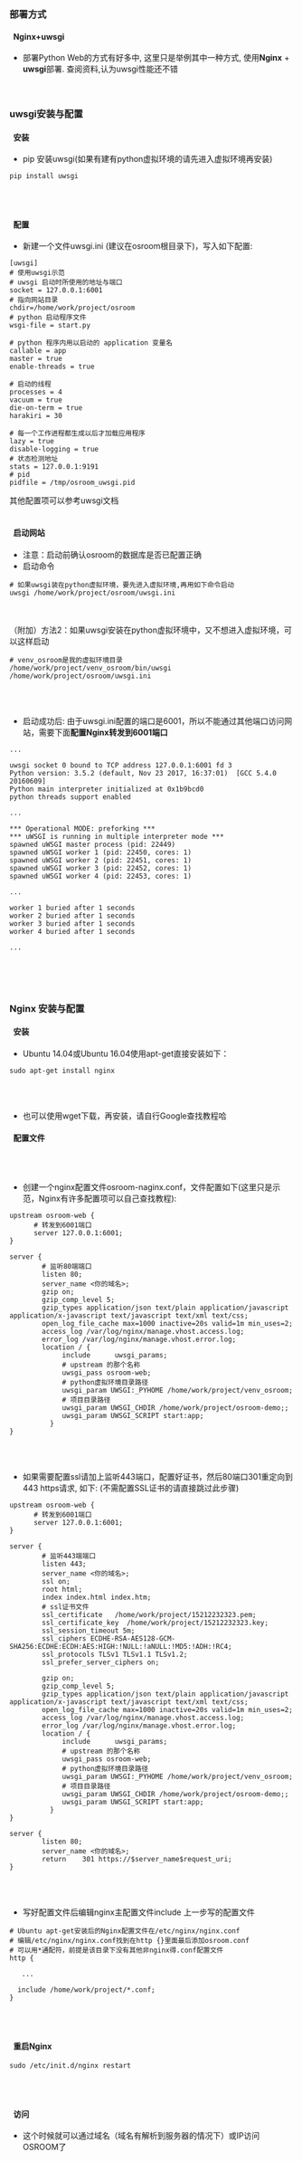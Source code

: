 ### 部署方式
#### &nbsp;&nbsp;Nginx+uwsgi
  - 部署Python Web的方式有好多中, 这里只是举例其中一种方式, 使用**Nginx** + **uwsgi**部署.
    查阅资料,认为uwsgi性能还不错
<br/><br/><br/>
### uwsgi安装与配置
#### &nbsp;&nbsp;安装

- pip 安装uwsgi(如果有建有python虚拟环境的请先进入虚拟环境再安装)
```
pip install uwsgi
```
<br/><br/>
#### &nbsp;&nbsp;配置

- 新建一个文件uwsgi.ini (建议在osroom根目录下)，写入如下配置:
```
[uwsgi]
# 使用uwsgi示范
# uwsgi 启动时所使用的地址与端口
socket = 127.0.0.1:6001
# 指向网站目录
chdir=/home/work/project/osroom
# python 启动程序文件
wsgi-file = start.py

# python 程序内用以启动的 application 变量名
callable = app
master = true
enable-threads = true

# 启动的线程
processes = 4
vacuum = true
die-on-term = true
harakiri = 30

# 每一个工作进程都生成以后才加载应用程序
lazy = true
disable-logging = true
# 状态检测地址
stats = 127.0.0.1:9191
# pid
pidfile = /tmp/osroom_uwsgi.pid

```
其他配置项可以参考uwsgi文档
<br/><br/>
#### &nbsp;&nbsp;启动网站

- 注意：启动前确认osroom的数据库是否已配置正确
- 启动命令

```
# 如果uwsgi装在python虚拟环境，要先进入虚拟环境,再用如下命令启动
uwsgi /home/work/project/osroom/uwsgi.ini
```
<br/><br/>
（附加）方法2：如果uwsgi安装在python虚拟环境中，又不想进入虚拟环境，可以这样启动
```
# venv_osroom是我的虚拟环境目录
/home/work/project/venv_osroom/bin/uwsgi /home/work/project/osroom/uwsgi.ini
```

<br/><br/>
- 启动成功后:
由于uwsgi.ini配置的端口是6001，所以不能通过其他端口访问网站，需要下面**配置Nginx转发到6001端口**

```
...

uwsgi socket 0 bound to TCP address 127.0.0.1:6001 fd 3
Python version: 3.5.2 (default, Nov 23 2017, 16:37:01)  [GCC 5.4.0 20160609]
Python main interpreter initialized at 0x1b9bcd0
python threads support enabled

...

*** Operational MODE: preforking ***
*** uWSGI is running in multiple interpreter mode ***
spawned uWSGI master process (pid: 22449)
spawned uWSGI worker 1 (pid: 22450, cores: 1)
spawned uWSGI worker 2 (pid: 22451, cores: 1)
spawned uWSGI worker 3 (pid: 22452, cores: 1)
spawned uWSGI worker 4 (pid: 22453, cores: 1)

...

worker 1 buried after 1 seconds
worker 2 buried after 1 seconds
worker 3 buried after 1 seconds
worker 4 buried after 1 seconds

...
```
<br/><br/><br/>
### Nginx 安装与配置
#### &nbsp;&nbsp;安装
- Ubuntu 14.04或Ubuntu 16.04使用apt-get直接安装如下：

```shell
sudo apt-get install nginx
```
<br/><br/>

- 也可以使用wget下载，再安装，请自行Google查找教程哈

#### &nbsp;&nbsp;配置文件
<br/><br/>

- 创建一个nginx配置文件osroom-naginx.conf，文件配置如下(这里只是示范，Nginx有许多配置项可以自己查找教程):

```
upstream osroom-web {
      # 转发到6001端口
      server 127.0.0.1:6001;
}

server {
        # 监听80端端口
        listen 80;
        server_name <你的域名>;
        gzip on;
        gzip_comp_level 5;
        gzip_types application/json text/plain application/javascript application/x-javascript text/javascript text/xml text/css;
        open_log_file_cache max=1000 inactive=20s valid=1m min_uses=2;
        access_log /var/log/nginx/manage.vhost.access.log;
        error_log /var/log/nginx/manage.vhost.error.log;
        location / {
             include      uwsgi_params;
             # upstream 的那个名称
             uwsgi_pass osroom-web;
             # python虚拟环境目录路径 
             uwsgi_param UWSGI:_PYHOME /home/work/project/venv_osroom;
             # 项目目录路径 
             uwsgi_param UWSGI_CHDIR /home/work/project/osroom-demo;;
             uwsgi_param UWSGI_SCRIPT start:app;
          }
}

```
<br/><br/>

- 如果需要配置ssl请加上监听443端口，配置好证书，然后80端口301重定向到443 https请求, 如下:
(不需配置SSL证书的请直接跳过此步骤)

```
upstream osroom-web {
      # 转发到6001端口
      server 127.0.0.1:6001;
}

server {
        # 监听443端端口
        listen 443;
        server_name <你的域名>;
        ssl on;
        root html;
        index index.html index.htm;
        # ssl证书文件
        ssl_certificate   /home/work/project/15212232323.pem;
        ssl_certificate_key  /home/work/project/15212232323.key;
        ssl_session_timeout 5m;
        ssl_ciphers ECDHE-RSA-AES128-GCM-SHA256:ECDHE:ECDH:AES:HIGH:!NULL:!aNULL:!MD5:!ADH:!RC4;
        ssl_protocols TLSv1 TLSv1.1 TLSv1.2;
        ssl_prefer_server_ciphers on;
          
        gzip on;
        gzip_comp_level 5;
        gzip_types application/json text/plain application/javascript application/x-javascript text/javascript text/xml text/css;
        open_log_file_cache max=1000 inactive=20s valid=1m min_uses=2;
        access_log /var/log/nginx/manage.vhost.access.log;
        error_log /var/log/nginx/manage.vhost.error.log;
        location / {
             include      uwsgi_params;
             # upstream 的那个名称
             uwsgi_pass osroom-web;
             # python虚拟环境目录路径 
             uwsgi_param UWSGI:_PYHOME /home/work/project/venv_osroom;
             # 项目目录路径 
             uwsgi_param UWSGI_CHDIR /home/work/project/osroom-demo;;
             uwsgi_param UWSGI_SCRIPT start:app;
          }
}

server {
        listen 80;
        server_name <你的域名>;
        return    301 https://$server_name$request_uri;
}
```
<br/><br/>

- 写好配置文件后编辑nginx主配置文件include 上一步写的配置文件

```
# Ubuntu apt-get安装后的Nginx配置文件在/etc/nginx/nginx.conf
# 编辑/etc/nginx/nginx.conf找到在http {}里面最后添加osroom.conf 
# 可以用*通配符，前提是该目录下没有其他非nginx得.conf配置文件
http {

   ...
   
  include /home/work/project/*.conf;
}

```
<br/><br/>
#### &nbsp;&nbsp;重启Nginx

```
sudo /etc/init.d/nginx restart
```
<br/><br/>
#### &nbsp;&nbsp;访问
- 这个时候就可以通过域名（域名有解析到服务器的情况下）或IP访问OSROOM了

